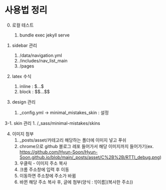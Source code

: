 # 사용법 정리
0. 로컬 테스트
   1. bundle exec jekyll serve

1. sidebar 관리
   1. /data/navigation.yml
   2. /includes/nav_list_main
   3. /pages

2. latex 수식
   1. inline : \$...\$
   2. block : \$\$...\$\$
   
3. design 관리
   1. _config.yml -> minimal_mistakes_skin    : 설정

3-1. skin 관리
	1. /_sass/minimal-mistakes/skins

4. 이미지 첨부
   1. _posts/asset/카테고리 해당하는 폴더에 이미지 넣고 푸쉬
   2. chrome으로 github 블로그 레포 들어가서 해당 이미지까지 들어가기(ex. https://github.com/Hyun-Soon/Hyun-Soon.github.io/blob/main/_posts/asset/C%2B%2B/RTTI_debug.png)
   3. 우클릭 - 이미지 주소 복사
   4. 크롬 주소창에 입력 후 이동
   5. 이동하면 주소창에 주소가 바뀜
   6. 바뀐 해당 주소 복사 후, 글에 첨부(양식 : ![이름](복사한 주소))